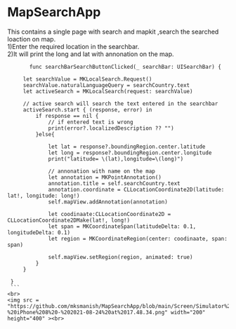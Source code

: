 # MapSearchApp
  This contains a single page with search and mapkit ,search the searched loaction on map.<br>
  1)Enter the required location in the searchbar.<br>
  2)It will print the long and lat with annonation on the map.<br>
   ```
          func searchBarSearchButtonClicked(_ searchBar: UISearchBar) {
       
        let searchValue = MKLocalSearch.Request()
        searchValue.naturalLanguageQuery = searchCountry.text
        let activeSearch = MKLocalSearch(request: searchValue)
        
        // active search will search the text entered in the searchbar
        activeSearch.start { (response, error) in
            if response == nil {
                // if entered text is wrong
                print(error?.localizedDescription ?? "")
            }else{
                
                let lat = response?.boundingRegion.center.latitude
                let long = response?.boundingRegion.center.longitude
                print("latitude= \(lat),longitude=\(long)")
                
                // annonation with name on the map
                let annotation = MKPointAnnotation()
                annotation.title = self.searchCountry.text
                annotation.coordinate = CLLocationCoordinate2D(latitude: lat!, longitude: long!)
                self.mapView.addAnnotation(annotation)
                
                let coodinaate:CLLocationCoordinate2D = CLLocationCoordinate2DMake(lat!, long!)
                let span = MKCoordinateSpan(latitudeDelta: 0.1, longitudeDelta: 0.1)
                let region = MKCoordinateRegion(center: coodinaate, span: span)
                
                self.mapView.setRegion(region, animated: true)
            }
        }
        
    }
    ```
<br>   
<img src = "https://github.com/mksmanish/MapSearchApp/blob/main/Screen/Simulator%20Screen%20Shot%20-%20iPhone%208%20-%202021-08-24%20at%2017.48.34.png" width="200" height="400" ><br>    
    
  
